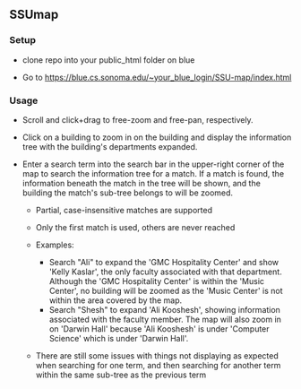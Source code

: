 ## SSUmap

### Setup
- clone repo into your public_html folder on blue

- Go to https://blue.cs.sonoma.edu/~your_blue_login/SSU-map/index.html

### Usage
- Scroll and click+drag to free-zoom and free-pan, respectively.

- Click on a building to zoom in on the building and display the information
      tree with the building's departments expanded.

- Enter a search term into the search bar in the upper-right corner of the map
      to search the information tree for a match. If a match is found, the
      information beneath the match in the tree will be shown, and the building
      the match's sub-tree belongs to will be zoomed.
  - Partial, case-insensitive matches are supported

  - Only the first match is used, others are never reached

  - Examples:
    - Search "Ali" to expand the 'GMC Hospitality Center' and show
        'Kelly Kaslar', the only faculty associated with that department.
        Although the 'GMC Hospitality Center' is within the 'Music Center', no
        building will be zoomed as the 'Music Center' is not within the area
        covered by the map.
    - Search "Shesh" to expand 'Ali Kooshesh', showing information associated
        with the faculty member. The map will also zoom in on 'Darwin Hall'
        because 'Ali Kooshesh' is under 'Computer Science' which is under
        'Darwin Hall'.

  - There are still some issues with things not displaying as expected when
      searching for one term, and then searching for another term within the
      same sub-tree as the previous term
